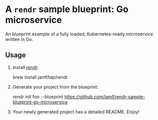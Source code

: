# A `rendr` sample blueprint: Go microservice

An blueprint example of a fully loaded, Kubernetes-ready microservice written in Go.

## Usage

1. Install [rendr](https://github.com/jamf/rendr):

    brew install jamf/tap/rendr

2. Generate your project from the blueprint:

    rendr init foo --blueprint https://github.com/jamf/rendr-sample-blueprint-go-microservice

3. Your newly generated project has a detailed README. Enjoy!
